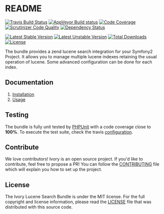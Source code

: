 # README

[![Travis Build Status](https://secure.travis-ci.org/egeloen/IvoryLuceneSearchBundle.png?branch=master)](http://travis-ci.org/egeloen/IvoryLuceneSearchBundle)
[![AppVeyor Build status](https://ci.appveyor.com/api/projects/status/usl6x82k2k59043x/branch/master?svg=true)](https://ci.appveyor.com/project/egeloen/ivorylucenesearchbundle/branch/master)
[![Code Coverage](https://scrutinizer-ci.com/g/egeloen/IvoryLuceneSearchBundle/badges/coverage.png?b=master)](https://scrutinizer-ci.com/g/egeloen/IvoryLuceneSearchBundle/?branch=master)
[![Scrutinizer Code Quality](https://scrutinizer-ci.com/g/egeloen/IvoryLuceneSearchBundle/badges/quality-score.png?b=master)](https://scrutinizer-ci.com/g/egeloen/IvoryLuceneSearchBundle/?branch=master)
[![Dependency Status](https://www.versioneye.com/php/egeloen:lucene-search-bundle/badge.svg)](https://www.versioneye.com/php/egeloen:lucene-search-bundle)

[![Latest Stable Version](https://poser.pugx.org/egeloen/lucene-search-bundle/v/stable.svg)](https://packagist.org/packages/egeloen/lucene-search-bundle)
[![Latest Unstable Version](https://poser.pugx.org/egeloen/lucene-search-bundle/v/unstable.svg)](https://packagist.org/packages/egeloen/lucene-search-bundle)
[![Total Downloads](https://poser.pugx.org/egeloen/lucene-search-bundle/downloads.svg)](https://packagist.org/packages/egeloen/lucene-search-bundle)
[![License](https://poser.pugx.org/egeloen/lucene-search-bundle/license.svg)](https://packagist.org/packages/egeloen/lucene-search-bundle)

The bundle provides a zend lucene search integration for your Symfony2 Project. It allows you to manage multiple
lucene indexes retaining the usual operation of lucene. Some advanced configuration can be done for each index.

## Documentation

  1. [Installation](/Resources/doc/installation.md)
  2. [Usage](/Resources/doc/usage.md)

## Testing

The bundle is fully unit tested by [PHPUnit](http://www.phpunit.de/) with a code coverage close to **100%**. To
execute the test suite, check the travis [configuration](/.travis.yml).

## Contribute

We love contributors! Ivory is an open source project. If you'd like to contribute, feel free to propose a PR! You
can follow the [CONTRIBUTING](/CONTRIBUTING.md) file which will explain you how to set up the project.

## License

The Ivory Lucene Search Bundle is under the MIT license. For the full copyright and license information, please read
the [LICENSE](/LICENSE) file that was distributed with this source code.
